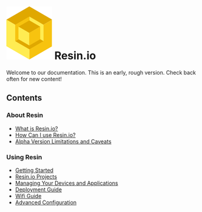 #  ![logo](img/logo.svg) Resin.io

Welcome to our documentation. This is an early, rough version. Check back often
for new content!

## Contents

### About Resin

* [What is Resin.io?](/pages/about.md)
* [How Can I use Resin.io?](/pages/uses.md)
* [Alpha Version Limitations and Caveats](/pages/caveats.md)

### Using Resin

* [Getting Started](/pages/gettingStarted.md)
* [Resin.io Projects](/pages/projects.md)
* [Managing Your Devices and Applications](/pages/managingDevicesApps.md)
* [Deployment Guide](/pages/deployment.md)
* [Wifi Guide](/pages/wifi.md)
* [Advanced Configuration](/pages/advanced.md)
